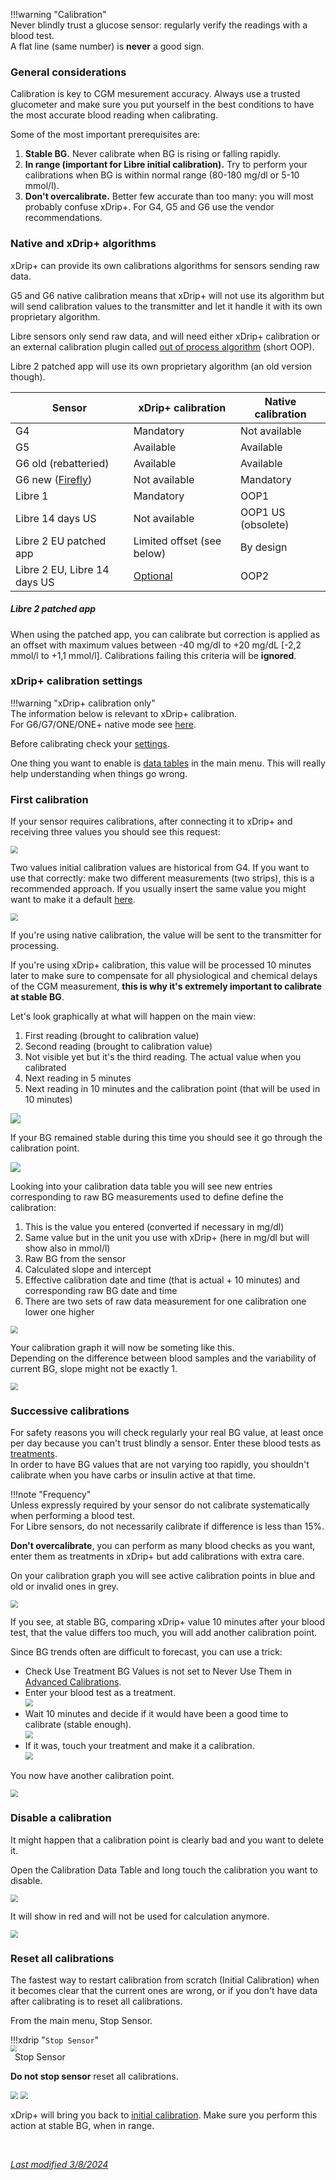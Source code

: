 !!!warning "Calibration"  
    Never blindly trust a glucose sensor: regularly verify the readings with a blood test.  
    A flat line (same number) is **never** a good sign.

### General considerations

Calibration is key to CGM mesurement accuracy. Always use a trusted glucometer and make sure you put yourself in the best conditions to have the most accurate blood reading when calibrating.

Some of the most important prerequisites are:

1. **Stable BG.** Never calibrate when BG is rising or falling rapidly.
2. **In range (important for Libre initial calibration).** Try to perform your calibrations when BG is within normal range (80-180 mg/dl or 5-10 mmol/l).
3. **Don't overcalibrate.** Better few accurate than too many: you will most probably confuse xDrip+. For G4, G5 and G6 use the vendor recommendations.

### Native and xDrip+ algorithms

xDrip+ can provide its own calibrations algorithms for sensors sending raw data.

G5 and G6 native calibration means that xDrip+ will not use its algorithm but will send calibration values to the transmitter and let it handle it with its own proprietary algorithm.

Libre sensors only send raw data, and will need either xDrip+ calibration or an external calibration plugin called [out of process algorithm](../../use/OOP/) (short OOP).

Libre 2 patched app will use its own proprietary algorithm (an old version though).

| Sensor                                                       | xDrip+ calibration              | Native calibration |
| ------------------------------------------------------------ | ------------------------------- | ------------------ |
| G4                                                           | Mandatory                       | Not available      |
| G5                                                           | Available                       | Available          |
| G6 old (rebatteried)                                         | Available                       | Available          |
| G6 new ([Firefly](../../troubleshoot/connection/#firefly-transmitters)) | Not available                   | Mandatory          |
| Libre 1                                                      | Mandatory                       | OOP1               |
| Libre 14 days US                                             | Not available                   | OOP1 US (obsolete) |
| Libre 2 EU patched app                                       | Limited offset (see below)      | By design          |
| Libre 2 EU, Libre 14 days US                                 | [Optional](../../use/OOP/#oop2) | OOP2               |

##### Libre 2 patched app

When using the patched app, you can calibrate but correction is applied as an offset with maximum values between -40 mg/dl to +20 mg/dL [-2,2 mmol/l to +1,1 mmol/l]. Calibrations failing this criteria will be **ignored**.

### xDrip+ calibration settings

!!!warning "xDrip+ calibration only"  
    The information below is relevant to xDrip+ calibration.  
    For G6/G7/ONE/ONE+ native mode see [here](https://navid200.github.io/xDrip/docs/Dexcom_page.html).

Before calibrating check your [settings](../advancedcal).

One thing you want to enable is [data tables](../../use/lesscommon/#show-data-tables) in the main menu. This will really help understanding when things go wrong.

### First calibration


If your sensor requires calibrations, after connecting it to xDrip+ and receiving three values you should see this request:

<img src="../images/CAL01.png" style="zoom:75%;" />

Two values initial calibration values are historical from G4. If you want to use that correctly: make two different measurements (two strips), this is a recommended approach. If you usually insert the same value you might want to make it a default [here](../advancedcal/#calibrations).

<img src="../images/CAL02.png" style="zoom:75%;" />

If you're using native calibration, the value will be sent to the transmitter for processing.

If you're using xDrip+ calibration, this value will be processed 10 minutes later to make sure to compensate for all physiological and chemical delays of the CGM measurement, **this is why it's extremely important to calibrate at stable BG**.

Let's look graphically at what will happen on the main view:

1. First reading (brought to calibration value)
2. Second reading (brought to calibration value)
3. Not visible yet but it's the third reading. The actual value when you calibrated
4. Next reading in 5 minutes
5. Next reading in 10 minutes and the calibration point (that will be used in 10 minutes)

<img src="../images/CAL03.png" />

If your BG remained stable during this time you should see it go through the calibration point.

<img src="../images/CAL04.png" />

Looking into your calibration data table you will see new entries corresponding to raw BG measurements used to define define the calibration:

1. This is the value you entered (converted if necessary in mg/dl)
2. Same value but in the unit you use with xDrip+ (here in mg/dl but will show also in mmol/l)
3. Raw BG from the sensor
4. Calculated slope and intercept
5. Effective calibration date and time (that is actual + 10 minutes) and corresponding raw BG date and time
6. There are two sets of raw data measurement for one calibration one lower one higher

<img src="../images/CAL05.png" style="zoom:75%;"  />

Your calibration graph it will now be someting like this.  
Depending on the difference between blood samples and the variability of current BG, slope might not be exactly 1.

<img src="../images/CAL06.png" style="zoom:75%;"  />

### Successive calibrations

For safety reasons you will check regularly your real BG value, at least once per day because you can't trust blindly a sensor. Enter these blood tests as [treatments](../../use/mainUI/#treatments).  
In order to have BG values that are not varying too rapidly, you shouldn't calibrate when you have carbs or insulin active at that time.

!!!note "Frequency"  
    Unless expressly required by your sensor do not calibrate systematically when performing a blood test.  
    For Libre sensors, do not necessarily calibrate if difference is less than 15%.

**Don't overcalibrate**, you can perform as many blood checks as you want, enter them as treatments in xDrip+ but add calibrations with extra care.

On your calibration graph you will see active calibration points in blue and old or invalid ones in grey.

<img src="../images/CAL15.png" style="zoom:75%;"  />

If you see, at stable BG, comparing xDrip+ value 10 minutes after your blood test, that the value differs too much, you will add another calibration point.

Since BG trends often are difficult to forecast, you can use a trick:

- Check Use Treatment BG Values is not set to Never Use Them in [Advanced Calibrations](../advancedcal).
- Enter your blood test as a treatment.  
  <img src="../images/CAL07.png" style="zoom:75%;"  />
- Wait 10 minutes and decide if it would have been a good time to calibrate (stable enough).  
  <img src="../images/CAL08.png" style="zoom:75%;"  />
- If it was, touch your treatment and make it a calibration.  
  <img src="../../use/images/UI-Treat11.png" style="zoom:75%;"  />

You now have another calibration point.

<img src="../images/CAL09.png" style="zoom:75%;"  />

### Disable a calibration

It might happen that a calibration point is clearly bad and you want to delete it.

Open the Calibration Data Table and long touch the calibration you want to disable.

<img src="../images/CAL10.png" style="zoom:75%;"  />

It will show in red and will not be used for calculation anymore.

<img src="../images/CAL11.png" style="zoom:75%;"  />

### Reset all calibrations

The fastest way to restart calibration from scratch (Initial Calibration) when it becomes clear that the current ones are wrong, or if you don't have data after calibrating is to reset all calibrations.

From the main menu, Stop Sensor.

!!!xdrip "`Stop Sensor`"  
    <img src="../../images/hamburger_menu.png" style="zoom:60%;" />  
    &ensp;Stop Sensor  

**Do not stop sensor** reset all calibrations.

<img src="../images/CAL13.png" style="zoom:75%;"  />

<img src="../images/CAL14.png" style="zoom:75%;"  />

xDrip+ will bring you back to [initial calibration](#first-calibration). Make sure you perform this action at stable BG, when in range.

</br>

[*Last modified 3/8/2024*](https://github.com/NightscoutFoundation/xDrip/releases/tag/2024.08.02)
